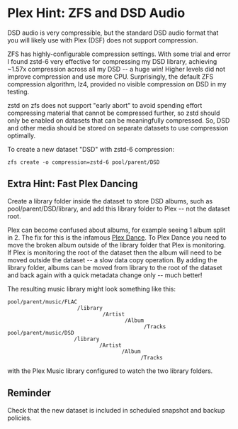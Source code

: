 # Plex Hint: ZFS and DSD Audio
DSD audio is very compressible, but the standard DSD audio format that you will likely use with Plex (DSF) does not support compression.

ZFS has highly-configurable compression settings. With some trial and error I found zstd-6 very effective for compressing my DSD library, achieving ~1.57x compression across all my DSD -- a huge win!  Higher levels did not improve compression and use more CPU.  Surprisingly, the default ZFS compression algorithm, lz4, provided no visible compression on DSD in my testing.

zstd on zfs does not support "early abort" to avoid spending effort compressing material that cannot be compressed further, so zstd should only be enabled on datasets that can be meaningfully compressed.  So, DSD and other media should be stored on separate datasets to use compression optimally.

To create a new dataset "DSD" with zstd-6 compression:
```
zfs create -o compression=zstd-6 pool/parent/DSD
```

## Extra Hint: Fast Plex Dancing
Create a library folder inside the dataset to store DSD albums, such as pool/parent/DSD/library, and add this library folder to Plex -- not the dataset root.

Plex can become confused about albums, for example seeing 1 album split in 2. The fix for this is the infamous [Plex Dance](https://www.plexopedia.com/plex-media-server/general/plex-dance/).  To Plex Dance you need to move the broken album outside of the library folder that Plex is monitoring. If Plex is monitoring the root of the dataset then the album will need to be moved outside the dataset -- a slow data copy operation.  By adding the library folder, albums can be moved from library to the root of the dataset and back again with a quick metadata change only -- much better!

The resulting music library might look something like this:
```
pool/parent/music/FLAC
                      /library
                              /Artist
                                     /Album
                                           /Tracks
pool/parent/music/DSD
                     /library
                             /Artist
                                    /Album
                                          /Tracks
```
with the Plex Music library configured to watch the two library folders.

## Reminder
Check that the new dataset is included in scheduled snapshot and backup policies.
